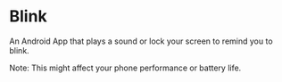 # Blink
An Android App that plays a sound or lock your screen to remind you to blink.

Note: This might affect your phone performance or battery life.
